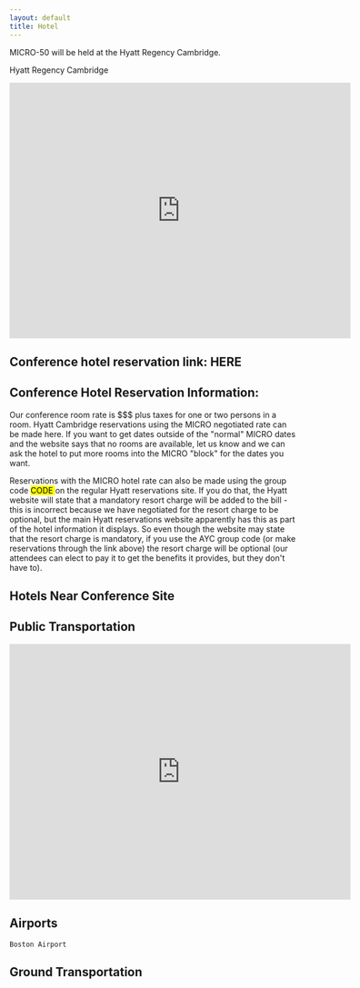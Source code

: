 ```yaml
---
layout: default
title: Hotel
---
```


MICRO-50 will be held at the Hyatt Regency Cambridge.

Hyatt Regency Cambridge 

<iframe src="https://www.google.com/maps/embed?pb=!1m18!1m12!1m3!1d11793.872286616093!2d-71.11416485227616!3d42.353862982509156!2m3!1f0!2f0!3f0!3m2!1i1024!2i768!4f13.1!3m3!1m2!1s0x0%3A0x41f58904fd98a30b!2sHyatt+Regency+Cambridge%2C+Overlooking+Boston!5e0!3m2!1sen!2sca!4v1483822829360" width="600" height="450" frameborder="0" style="border:0" allowfullscreen></iframe>

## Conference hotel reservation link: HERE

 

## Conference Hotel Reservation Information:

Our conference room rate is $$$ plus taxes for one or two persons in a room.
Hyatt Cambridge  reservations using the MICRO negotiated rate can be made here. If you want to get dates outside of the "normal" MICRO dates and the website says that no rooms are available, let us know and we can ask the hotel to put more rooms into the MICRO "block" for the dates you want.

Reservations with the MICRO hotel rate can also be made using the group code <mark> CODE </mark> on the regular Hyatt reservations site. If you do that, the Hyatt website will state that a mandatory resort charge will be added to the bill - this is incorrect because we have negotiated for the resort charge to be optional, but the main Hyatt reservations website apparently has this as part of the hotel information it displays. So even though the website may state that the resort charge is mandatory, if you use the AYC group code (or make reservations through the link above) the resort charge will be optional (our attendees can elect to pay it to get the benefits it provides, but they don't have to).


## Hotels Near Conference Site


## Public Transportation
	
<iframe src="https://www.google.com/maps/embed?pb=!1m28!1m12!1m3!1d47170.23446194258!2d-71.09658211761209!3d42.36086294438807!2m3!1f0!2f0!3f0!3m2!1i1024!2i768!4f13.1!4m13!3e3!4m5!1s0x89e37014d5da4937%3A0xc9394c31f2d5144!2sBoston+Logan+International+Airport%2C+1+Harborside+Dr%2C+Boston%2C+MA+02128%2C+USA!3m2!1d42.3656132!2d-71.0095602!4m5!1s0x89e379fbb833e5a1%3A0x41f58904fd98a30b!2sHyatt+Regency+Cambridge%2C+Overlooking+Boston%2C+575+Memorial+Dr%2C+Cambridge%2C+MA+02139%2C+USA!3m2!1d42.353902999999995!2d-71.105453!5e0!3m2!1sen!2sca!4v1483823065374" width="600" height="450" frameborder="0" style="border:0" allowfullscreen></iframe>


## Airports
	Boston Airport 


## Ground Transportation

